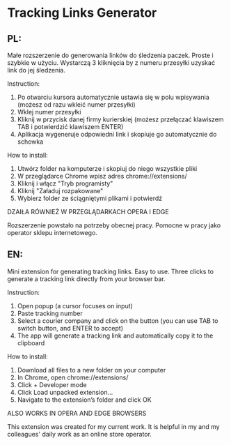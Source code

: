 # Tracking Links Generator

## PL:
Małe rozszerzenie do generowania linków do śledzenia paczek.
Proste i szybkie w użyciu. Wystarczą 3 kliknięcia by z numeru przesyłki uzyskać link do jej śledzenia.

Instruction:
1. Po otwarciu kursora automatycznie ustawia się w polu wpisywania (możesz od razu wkleić numer przesyłki)
2. Wklej numer przesyłki
3. Kliknij w przycisk danej firmy kurierskiej (możesz przełączać klawiszem TAB i potwierdzić klawiszem ENTER)
4. Aplikacja wygeneruje odpowiedni link i skopiuje go automatycznie do schowka

How to install:
1. Utwórz folder na komputerze i skopiuj do niego wszystkie pliki 
2. W przeglądarce Chrome wpisz adres chrome://extensions/
3. Kliknij i włącz "Tryb programisty"
4. Kliknij "Załaduj rozpakowane"
5. Wybierz folder ze ściągniętymi plikami i potwierdź

DZAIŁA RÓWNIEŻ W PRZEGLĄDARKACH OPERA I EDGE

Rozszerzenie powstało na potrzeby obecnej pracy. Pomocne w pracy jako operator sklepu internetowego.


## EN:

Mini extension for generating tracking links.
Easy to use. Three clicks to generate a tracking link directly from your browser bar.

Instruction:
1. Open popup (a cursor focuses on input) 
2. Paste tracking number
3. Select a courier company and click on the button (you can use TAB to switch button, and ENTER to accept)
4. The app will generate a tracking link and automatically copy it to the clipboard

How to install:
1. Download all files to a new folder on your computer
2. In Chrome, open chrome://extensions/
3. Click + Developer mode
4. Click Load unpacked extension…
5. Navigate to the extension’s folder and click OK

ALSO WORKS IN OPERA AND EDGE BROWSERS

This extension was created for my current work.
It is helpful in my and my colleagues' daily work as an online store operator.